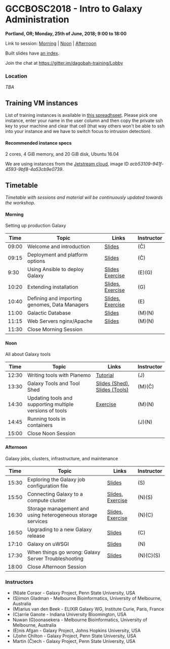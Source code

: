 # GCCBOSC2018 - Intro to Galaxy Administration

**Portland, OR; Monday, 25th of June, 2018; 9:00 to 18:00**

Link to session: [Morning](#morning) | [Noon](#noon) | [Afternoon](#afternoon)

Built slides have [an index](https://galaxyproject.github.io/dagobah-training/2018-gccbosc/).

Join the chat at https://gitter.im/dagobah-training/Lobby

### Location

_TBA_

## Training VM instances

List of training instances is available in [this spreadhseet](https://docs.google.com/spreadsheets/d/1sIoU4qpv4HdKNUNOtsAtW-XKKZvIsDfReAoS7uBbCZM/edit?usp=sharing). Please pick one instance, enter your name in the user column and then copy the private ssh key to your machine and clear that cell (that way others won't be able to ssh into your instance and we have to switch focus to intrusion detection).

#### Recommended instance specs

2 cores, 4 GiB memory, and 20 GiB disk, Ubuntu 16.04

We are using instances from the [Jetstream cloud](https://jetstream-cloud.org/), image ID _acb53109-941f-4593-9bf8-4a53cb9e0739_.

## Timetable

_Timetable with sessions and material will be continuously updated towards the workshop._

#### Morning

Setting up production Galaxy

| **Time** | **Topic** | **Links** | **Instructor** |
| -------- | --------- | --------- | ----------- |
| 09:00 | Welcome and introduction | [Slides](https://galaxyproject.github.io/dagobah-training/2018-gccbosc/00-intro/intro.html) | (Č) |
| 09:15 | Deployment and platform options | [Slides](https://galaxyproject.github.io/dagobah-training/2018-gccbosc/01-deployment-options/deployment.html#1) | (Č) |
| 9:30 | Using Ansible to deploy Galaxy | [Slides](https://galaxyproject.github.io/dagobah-training/2018-gccbosc/14-ansible/ansible-introduction.html#1) [Exercise](sessions/14-ansible/ex2-galaxy-ansible.md) | (E)(G) |
| 10:20 | Extending installation | [Slides](https://galaxyproject.github.io/dagobah-training/2018-gccbosc/06-extending-installation/extending.html), [Exercise](sessions/06-extending-installation/ex1-proftpd.md) | (G) |
| 10:40| Defining and importing genomes, Data Managers | [Slides](https://galaxyproject.github.io/dagobah-training/2018-gccbosc/05-reference-genomes/reference_genomes.html), [Exercise](sessions/05-reference-genomes/ex1-reference-genomes.md) | (E) |
| 11:00 | Galactic Database | [Slides](https://galaxyproject.github.io/dagobah-training/2018-gccbosc/03-production-basics/databases.html) | (M)(N) |
| 11:15 | Web Servers nginx/Apache |  [Slides](https://galaxyproject.github.io/dagobah-training/2018-gccbosc/03-production-basics/webservers.html)| (M)(N) |
| 11:30 | Close Morning Session | |  |


#### Noon

All about Galaxy tools

| **Time** | **Topic** | **Links** | **Instructor** |
| -------- | --------- | --------- | ----------- |
| 12:30 | Writing tools with Planemo | [Tutorial](http://planemo.readthedocs.io/en/latest/writing_standalone.html) | (J) |
| 13:30 | Galaxy Tools and Tool Shed | [Slides (Shed)](https://galaxyproject.github.io/dagobah-training/2018-gccbosc/04-tool-shed/shed_intro.html), [Slides (Tools)](https://galaxyproject.github.io/dagobah-training/2018-gccbosc/04-tool-shed/tool_installation.html)| (M)(Č) |
| 14:30 | Updating tools and supporting multiple versions of tools | [Exercise](sessions/04-tool-shed/ex-tool-management.md) | (M)(N) |
| 14:45 | Running tools in containers| | (J)(N) |
| 15:00 | Close Noon Session | |  |


#### Afternoon

Galaxy jobs, clusters, infrastructure, and maintenance

| **Time** | **Topic** | **Links** | **Instructor** |
| -------- | --------- | --------- | ----------- |
| 15:30 | Exploring the Galaxy job configuration file | [Slides](https://galaxyproject.github.io/dagobah-training/2018-gccbosc/15-job-conf/job_conf.html) | (S) |
| 15:50 | Connecting Galaxy to a compute cluster | [Slides](http://galaxyproject.github.io/training-material/topics/admin/tutorials/connect-to-compute-cluster/slides.html), [Exercise](http://galaxyproject.github.io/training-material/topics/admin/tutorials/connect-to-compute-cluster/tutorial.html) | (N)(S) |
| 16:30 | Storage management and using heterogeneous storage services | [Slides](https://galaxyproject.github.io/dagobah-training/2018-gccbosc/19-storage/storage.html), [Exercise](sessions/19-storage/ex1-objectstore.md) | (N)(C) |
| 16:50 | Upgrading to a new Galaxy release | [Slides](https://galaxyproject.github.io/dagobah-training/2018-gccbosc/08-upgrading-release/upgrading.html) | (C) |
| 17:10 | Galaxy on uWSGI | [Slides](https://galaxyproject.github.io/dagobah-training/2018-gccbosc/whatsnew/18.01.html) | (N) |
| 17:30 | When things go wrong: Galaxy Server Troubleshooting | [Slides](https://galaxyproject.github.io/dagobah-training/2018-gccbosc/22-troubleshooting/troubleshooting.html) | (N)(C)(S) |
| 18:00 | Close Afternoon Session | |  |

<!--
#### Extra (not planned to be covered in person)

| **Time** | **Topic** | **Links** | **Instructor** |
| -------- | --------- | --------- | ----------- |
| 15:45 | Using public and private cloud compute resources | [Slides](https://galaxyproject.github.io/dagobah-training/2018-gccbosc/18-clouds/clouds.html) | (E)(G) |
| 9:40 | Get a basic Galaxy server up and running | [Slides](https://galaxyproject.github.io/dagobah-training/2018-gccbosc/02-basic-server/get-galaxy.html) | (A) |
| 13:15 | Configuration management choices: Introduction to Ansible | [Slides](https://galaxyproject.github.io/dagobah-training/2018-gccbosc/14-ansible/ansible-introduction.html) | (E) |
| 16:45 | Using and configuring external authentication services | [Slides](https://galaxyproject.github.io/dagobah-training/2018-gccbosc/13-external-auth/external-auth.html), [PAM Auth Exercise](sessions/13-external-auth/ex1-pam-auth.md), [Upstream Auth Exercise](sessions/13-external-auth/ex2-upstream-auth.md) | (N) |
| 13:15 | Running Jupyter in Galaxy with Galaxy Interactive Environments | [Exercise](sessions/21-gie/ex1-jupyter.md) | (B) |
| 16:45 | Using heterogeneous compute resources | [Slides](https://galaxyproject.github.io/dagobah-training/2018-gccbosc/17-heterogenous/heterogeneous.html), [Exercise](sessions/17-heterogenous/ex1-pulsar.md) | (M) |
| 16:30 | Server monitoring and maintenance: Admin UI, Log files, Direct database queries, command line & scripts, what to backup and how | [Slides](http://galaxyproject.github.io/training-material/topics/admin/tutorials/monitoring-maintenance/slides.html), [Exercise 1](http://galaxyproject.github.io/training-material/topics/admin/tutorials/monitoring-maintenance/tutorial.html), [Exercise 2](sessions/22-troubleshooting/ex1-sentry.md) | (B)(M) |
| 11:00 | Containerize all the things: Galaxy in Docker and Docker in Galaxy | [Docker Slides](https://galaxy.slides.com/bgruening/the-galaxy-docker-project), [Conda Slides](http://galaxy.slides.com/bgruening/deck-7#/), [Galaxy Docker tool example](https://github.com/apetkau/galaxy-hackathon-2014/tree/master/smalt)| (B) |
| 15:45 | Controlling Galaxy with systemd and supervisor | [Slides](https://galaxyproject.github.io/dagobah-training/2018-gccbosc/11-systemd-supervisor/systemd-supervisor.html), [Exercise](sessions/11-systemd-supervisor/ex1-supervisor.md) | (E) |
| 09:15 | Users, Groups, and Quotas | [Slides](http://galaxyproject.github.io/training-material/topics/admin/tutorials/users-groups-quotas/slides.html) | (B) |
 -->

### Instructors

* (N)ate Coraor - Galaxy Project, Penn State University, USA
* (S)imon Gladman - Melbourne Bioinformatics, University of Melbourne, Australia
* (M)arius van den Beek - ELIXIR Galaxy WG, Institute Curie, Paris, France
* (C)arrie Ganote - Indiana University Bloomington, USA
* Nuwan (G)oonasekera - Melbourne Bioinformatics, University of Melbourne, Australia
* (E)nis Afgan - Galaxy Project, Johns Hopkins University, USA
* (J)ohn Chilton - Galaxy Project, Penn State University, USA
* Martin (Č)ech - Galaxy Project, Penn State University, USA
